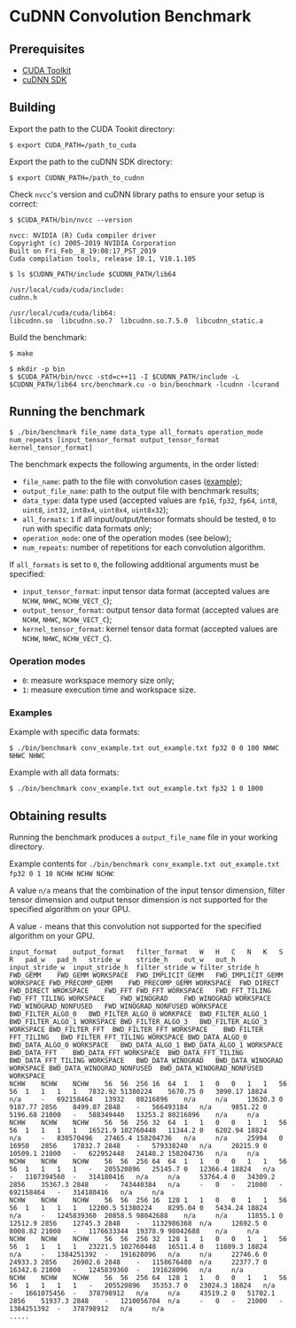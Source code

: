 CuDNN Convolution Benchmark
===============

Prerequisites
-------------
* [CUDA Toolkit](https://docs.nvidia.com/cuda/index.html)
* [cuDNN SDK](https://developer.nvidia.com/cudnn)

Building
--------
Export the path to the CUDA Tookit directory:
```shell
$ export CUDA_PATH=/path_to_cuda
```
Export the path to the cuDNN SDK directory:
```shell
$ export CUDNN_PATH=/path_to_cudnn
```
Check `nvcc`'s version and cuDNN library paths to ensure your setup is correct:
```shell
$ $CUDA_PATH/bin/nvcc --version

nvcc: NVIDIA (R) Cuda compiler driver
Copyright (c) 2005-2019 NVIDIA Corporation
Built on Fri_Feb__8_19:08:17_PST_2019
Cuda compilation tools, release 10.1, V10.1.105
```
```shell
$ ls $CUDNN_PATH/include $CUDNN_PATH/lib64

/usr/local/cuda/cuda/include:
cudnn.h

/usr/local/cuda/cuda/lib64:
libcudnn.so  libcudnn.so.7  libcudnn.so.7.5.0  libcudnn_static.a
```
Build the benchmark:
```shell
$ make
```
```shell
$ mkdir -p bin
$ $CUDA_PATH/bin/nvcc -std=c++11 -I $CUDNN_PATH/include -L $CUDNN_PATH/lib64 src/benchmark.cu -o bin/benchmark -lcudnn -lcurand
```

Running the benchmark
---------------------
```shell
$ ./bin/benchmark file_name data_type all_formats operation_mode num_repeats [input_tensor_format output_tensor_format kernel_tensor_format]
```

The benchmark expects the following arguments, in the order listed:

* `file_name`: path to the file with convolution cases ([example](https://github.com/Slimakanzer/cudnn-benchmark/blob/master/conv_example.txt));
* `output_file_name`: path to the output file with benchmark results;
* `data_type`: data type used (accepted values are `fp16`, `fp32`, `fp64`, `int8`, `uint8`, `int32`, `int8x4`, `uint8x4`, `uint8x32`);
* `all_formats`: `1` if all input/output/tensor formats should be tested, `0` to run with specific data formats only;
* `operation_mode`: one of the operation modes (see below);
* `num_repeats`: number of repetitions for each convolution algorithm.

If `all_formats` is set to `0`, the following additional arguments must be specified:
* `input_tensor_format`: input tensor data format (accepted values are `NCHW`, `NHWC`, `NCHW_VECT_C`);
* `output_tensor_format`: output tensor data format (accepted values are `NCHW`, `NHWC`, `NCHW_VECT_C`);
* `kernel_tensor_format`: kernel tensor data format (accepted values are `NCHW`, `NHWC`, `NCHW_VECT_C`).

### Operation modes
* `0`: measure workspace memory size only;
* `1`: measure execution time and workspace size.

### Examples

Example with specific data formats:
```shell
$ ./bin/benchmark conv_example.txt out_example.txt fp32 0 0 100 NHWC NHWC NHWC
```
Example with all data formats:
```shell
$ ./bin/benchmark conv_example.txt out_example.txt fp32 1 0 1000
```
Obtaining results
-----------------
Running the benchmark produces a `output_file_name` file in your working directory.

Example contents for `./bin/benchmark conv_example.txt out_example.txt fp32 0 1 10 NCHW NCHW NCHW`:

A value `n/a` means that the combination of the input tensor dimension, filter tensor dimension and output tensor dimension is not supported for the specified algorithm on your GPU.

A value `-` means that this convolution not supported for the specified algorithm on your GPU.
```
input_format	output_format	filter_format	W	H	C	N	K	S	R	pad_w	pad_h	stride_w	stride_h	out_w	out_h	input_stride_w	input_stride_h	filter_stride_w	filter_stride_h	FWD_GEMM	FWD_GEMM WORKSPACE	FWD_IMPLICIT_GEMM	FWD_IMPLICIT_GEMM WORKSPACE	FWD_PRECOMP_GEMM	FWD_PRECOMP_GEMM WORKSPACE	FWD_DIRECT	FWD_DIRECT WROKSPACE	FWD_FFT	FWD_FFT WORKSPACE	FWD_FFT_TILING	FWD_FFT_TILING WORKSPACE	FWD_WINOGRAD	FWD_WINOGRAD WORKSPACE	FWD_WINOGRAD_NONFUSED	FWD_WINOGRAD_NONFUSED WORKSPACE	BWD_FILTER_ALGO_0	BWD_FILTER_ALGO_0 WORKPACE	BWD_FILTER_ALGO_1	BWD_FILTER_ALGO_1 WORKSPACE	BWD_FILTER_ALGO_3	BWD_FILTER_ALGO_3 WORKSPACE	BWD_FILTER_FFT	BWD_FILTER_FFT WORKSPACE	BWD FILTER FFT_TILING	BWD FILTER FFT_TILING WORKSPACE	BWD_DATA_ALGO_0	BWD_DATA_ALGO_0 WORKSPACE	BWD_DATA_ALGO_1	BWD_DATA_ALGO_1 WORKSPACE	BWD_DATA_FFT	BWD_DATA_FFT WORKSPACE	BWD_DATA_FFT_TILING	BWD_DATA_FFT_TILING WORKSPACE	BWD_DATA_WINOGRAD	BWD_DATA_WINOGRAD WORKSPACE	BWD_DATA_WINOGRAD_NONFUSED	BWD_DATA_WINOGRAD_NONFUSED WORKSPACE
NCHW	NCHW	NCHW	56	56	256	16	64	1	1	0	0	1	1	56	56	1	1	1	1	7832.92	51380224	5670.75	0	3090.17	18824	n/a		-	692158464	13932	80216896	n/a		n/a		13630.3	0	9187.77	2856	8499.07	2848	-	566493184	n/a		9851.22	0	5196.68	21000	-	588349440	13253.2	80216896	n/a		n/a		
NCHW	NCHW	NCHW	56	56	256	32	64	1	1	0	0	1	1	56	56	1	1	1	1	16521.9	102760448	11344.2	0	6202.94	18824	n/a		-	830570496	27465.4	158204736	n/a		n/a		25994	0	16950	2856	17832.7	2848	-	579338240	n/a		20215.9	0	10509.1	21000	-	622952448	24148.2	158204736	n/a		n/a		
NCHW	NCHW	NCHW	56	56	256	64	64	1	1	0	0	1	1	56	56	1	1	1	1	-	205520896	25145.7	0	12366.4	18824	n/a		-	1107394560	-	314180416	n/a		n/a		53764.4	0	34309.2	2856	35367.3	2848	-	743440384	n/a		-	0	-	21000	-	692158464	-	314180416	n/a		n/a		
NCHW	NCHW	NCHW	56	56	256	16	128	1	1	0	0	1	1	56	56	1	1	1	1	12200.5	51380224	8295.04	0	5434.24	18824	n/a		-	1245839360	20858.5	98042688	n/a		n/a		11855.1	0	12512.9	2856	12745.3	2848	-	1132986368	n/a		12692.5	0	8008.82	21000	-	1176633344	19378.9	98042688	n/a		n/a		
NCHW	NCHW	NCHW	56	56	256	32	128	1	1	0	0	1	1	56	56	1	1	1	1	23221.5	102760448	16511.4	0	11809.3	18824	n/a		-	1384251392	-	191628096	n/a		n/a		22746.6	0	24933.3	2856	26902.6	2848	-	1158676480	n/a		22377.7	0	16342.6	21000	-	1245839360	-	191628096	n/a		n/a		
NCHW	NCHW	NCHW	56	56	256	64	128	1	1	0	0	1	1	56	56	1	1	1	1	-	205520896	35353.7	0	23024.3	18824	n/a		-	1661075456	-	378798912	n/a		n/a		43519.2	0	51702.1	2856	51937.3	2848	-	1210056704	n/a		-	0	-	21000	-	1384251392	-	378798912	n/a		n/a		
.....
```

